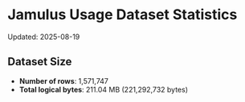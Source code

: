 # Jamulus Usage Dataset Statistics

Updated: 2025-08-19

## Dataset Size
- **Number of rows**: 1,571,747
- **Total logical bytes**: 211.04 MB (221,292,732 bytes)
